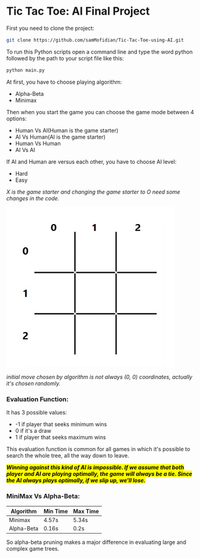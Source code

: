 # Tic Tac Toe: AI Final Project

First you need to clone the project:
```bash
git clone https://github.com/samMofidian/Tic-Tac-Toe-using-AI.git
```
To run this Python scripts open a command line and type the word python followed by the path to your script file like this: 
```bash
python main.py
```
At first, you have to choose playing algorithm:
- Alpha-Beta
- Minimax

Then when you start the game you can choose the game mode between 4 options:
- Human Vs AI(Human is the game starter)
- AI Vs Human(AI is the game starter)
- Human Vs Human
- AI Vs AI

If AI and Human are versus each other, you have to choose AI level:
- Hard
- Easy


*X is the game starter and changing the game starter to O need some changes in the code.*

![Board & Coordinates](img/xo.jpg)

*initial move chosen by algorithm is not always (0, 0) coordinates, actually it's chosen randomly.*

### Evaluation Function:
It has 3 possible values:
- -1 if player that seeks minimum wins
- 0 if it's a draw
- 1 if player that seeks maximum wins

This evaluation function is  common for all games in which it's possible to search the whole tree, all the way down to leave.

<mark>***Winning against this kind of AI is impossible. If we assume that both player and AI are playing optimally, the game will always be a tie. Since the AI always plays optimally, if we slip up, we'll lose.***</mark>

### MiniMax Vs Alpha-Beta:
| Algorithm | Min Time | Max Time |
| ------------- | ------------- | ------------- |
| Minimax  | 4.57s  | 5.34s  |
| Alpha-Beta  | 0.16s  | 0.2s  |

So alpha-beta pruning makes a major difference in evaluating large and complex game trees.
